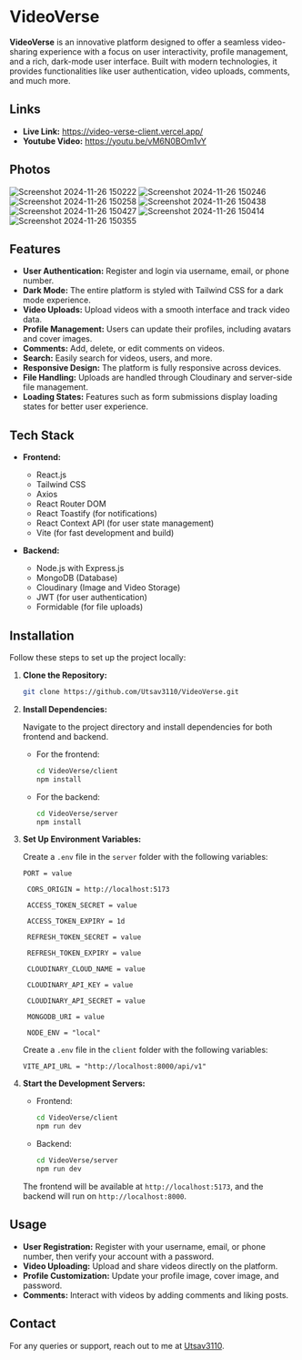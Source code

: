 
# VideoVerse

**VideoVerse** is an innovative platform designed to offer a seamless video-sharing experience with a focus on user interactivity, profile management, and a rich, dark-mode user interface. Built with modern technologies, it provides functionalities like user authentication, video uploads, comments, and much more.

## Links
- **Live Link:** https://video-verse-client.vercel.app/
- **Youtube Video:** https://youtu.be/vM6N0BOm1vY

## Photos 


![Screenshot 2024-11-26 150222](https://github.com/user-attachments/assets/be850e2c-92cc-4e47-8670-a87625c4df80)
![Screenshot 2024-11-26 150246](https://github.com/user-attachments/assets/625a4188-5d34-43e5-9c2f-da53ba7cb32f)
![Screenshot 2024-11-26 150258](https://github.com/user-attachments/assets/dec3ac89-588b-4ca0-aa69-0df35de13bc1)
![Screenshot 2024-11-26 150438](https://github.com/user-attachments/assets/4e43bb10-849f-43ab-8c29-976bb2f1bb58)
![Screenshot 2024-11-26 150427](https://github.com/user-attachments/assets/f2e782d9-fc17-4c3b-8510-ec161cf6ba5f)
![Screenshot 2024-11-26 150414](https://github.com/user-attachments/assets/046caf00-26f8-440d-9b56-83cf38690e6c)
![Screenshot 2024-11-26 150355](https://github.com/user-attachments/assets/86321571-d417-460c-865d-3a3d3a06e959)

## Features

- **User Authentication:** Register and login via username, email, or phone number.
- **Dark Mode:** The entire platform is styled with Tailwind CSS for a dark mode experience.
- **Video Uploads:** Upload videos with a smooth interface and track video data.
- **Profile Management:** Users can update their profiles, including avatars and cover images.
- **Comments:** Add, delete, or edit comments on videos.
- **Search:** Easily search for videos, users, and more.
- **Responsive Design:** The platform is fully responsive across devices.
- **File Handling:** Uploads are handled through Cloudinary and server-side file management.
- **Loading States:** Features such as form submissions display loading states for better user experience.

## Tech Stack

- **Frontend:**
  - React.js
  - Tailwind CSS
  - Axios
  - React Router DOM
  - React Toastify (for notifications)
  - React Context API (for user state management)
  - Vite (for fast development and build)

- **Backend:**
  - Node.js with Express.js
  - MongoDB (Database)
  - Cloudinary (Image and Video Storage)
  - JWT (for user authentication)
  - Formidable (for file uploads)


## Installation

Follow these steps to set up the project locally:

1. **Clone the Repository:**

   ```bash
   git clone https://github.com/Utsav3110/VideoVerse.git
   ```

2. **Install Dependencies:**

   Navigate to the project directory and install dependencies for both frontend and backend.

   - For the frontend:

     ```bash
     cd VideoVerse/client
     npm install
     ```

   - For the backend:

     ```bash
     cd VideoVerse/server
     npm install
     ```

3. **Set Up Environment Variables:**

   Create a `.env` file in the `server` folder with the following variables:

   ```plaintext
   PORT = value

    CORS_ORIGIN = http://localhost:5173

    ACCESS_TOKEN_SECRET = value

    ACCESS_TOKEN_EXPIRY = 1d

    REFRESH_TOKEN_SECRET = value

    REFRESH_TOKEN_EXPIRY = value

    CLOUDINARY_CLOUD_NAME = value

    CLOUDINARY_API_KEY = value

    CLOUDINARY_API_SECRET = value

    MONGODB_URI = value

    NODE_ENV = "local"
   ```
    Create a `.env` file in the `client` folder with the following variables:

   ```plaintext
   VITE_API_URL = "http://localhost:8000/api/v1"
   ```

4. **Start the Development Servers:**

   - Frontend:

     ```bash
     cd VideoVerse/client
     npm run dev
     ```

   - Backend:

     ```bash
     cd VideoVerse/server
     npm run dev
     ```

   The frontend will be available at `http://localhost:5173`, and the backend will run on `http://localhost:8000`.

## Usage

- **User Registration:** Register with your username, email, or phone number, then verify your account with a password.
- **Video Uploading:** Upload and share videos directly on the platform.
- **Profile Customization:** Update your profile image, cover image, and password.
- **Comments:** Interact with videos by adding comments and liking posts.


## Contact

For any queries or support, reach out to me at [Utsav3110](https://github.com/Utsav3110).

